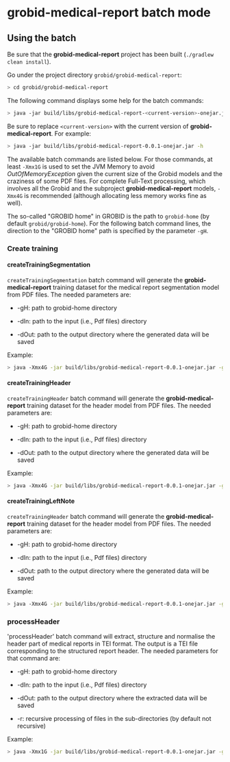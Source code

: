 <h1>grobid-medical-report batch mode</h1>

## Using the batch

Be sure that the __grobid-medical-report__ project has been built (`./gradlew clean install`).

Go under the project directory `grobid/grobid-medical-report`:
```bash
> cd grobid/grobid-medical-report
```

The following command displays some help for the batch commands:
```bash
> java -jar build/libs/grobid-medical-report-<current-version>-onejar.jar -h
```

Be sure to replace `<current-version>` with the current version of __grobid-medical-report__. For example:
```bash
> java -jar build/libs/grobid-medical-report-0.0.1-onejar.jar -h
```

The available batch commands are listed below. For those commands, at least `-Xmx1G` is used to set the JVM Memory to avoid *OutOfMemoryException* given the current size of the Grobid models and the craziness of some PDF files. For complete Full-Text processing, which involves all the Grobid and the subproject __grobid-medical-report__ models, `-Xmx4G` is recommended (although allocating less memory works fine as well).

The so-called "GROBID home" in GROBID is the path to `grobid-home` (by default `grobid/grobid-home`). For the following batch command lines, the direction to the "GROBID home" path is specified by the parameter `-gH`.

### Create training

#### createTrainingSegmentation
`createTrainingSegmentation` batch command will generate the __grobid-medical-report__ training dataset for the medical report segmentation model from PDF files. The needed parameters are:

* -gH: path to grobid-home directory

* -dIn: path to the input (i.e., Pdf files) directory

* -dOut: path to the output directory where the generated data will be saved

Example:
```bash
> java -Xmx4G -jar build/libs/grobid-medical-report-0.0.1-onejar.jar -gH ../grobid-home -dIn ~/path_to_input_directory/ -dOut ~/path_to_output_directory -exe createTrainingSegmentation
```

#### createTrainingHeader
`createTrainingHeader` batch command will generate the __grobid-medical-report__ training dataset for the header model from PDF files. The needed parameters are:

* -gH: path to grobid-home directory

* -dIn: path to the input (i.e., Pdf files) directory 

* -dOut: path to the output directory where the generated data will be saved

Example:
```bash
> java -Xmx4G -jar build/libs/grobid-medical-report-0.0.1-onejar.jar -gH ../grobid-home -dIn ~/path_to_input_directory/ -dOut ~/path_to_output_directory -exe createTrainingHeader
```

#### createTrainingLeftNote
`createTrainingHeader` batch command will generate the __grobid-medical-report__ training dataset for the header model from PDF files. The needed parameters are:

* -gH: path to grobid-home directory

* -dIn: path to the input (i.e., Pdf files) directory

* -dOut: path to the output directory where the generated data will be saved

Example:
```bash
> java -Xmx4G -jar build/libs/grobid-medical-report-0.0.1-onejar.jar -gH ../grobid-home -dIn ~/path_to_input_directory/ -dOut ~/path_to_output_directory -exe createTrainingLeftNote
```

### processHeader
'processHeader' batch command will extract, structure and normalise the header part of medical reports in TEI format. The output is a TEI file corresponding to the structured report header.
The needed parameters for that command are:

* -gH: path to grobid-home directory

* -dIn: path to the input (i.e., Pdf files) directory

* -dOut: path to the output directory where the extracted data will be saved

* -r: recursive processing of files in the sub-directories (by default not recursive)

Example:
```bash
> java -Xmx1G -jar build/libs/grobid-medical-report-0.0.1-onejar.jar -gH ../grobid-hom -dIn ~/path_to_input_directory/ -dOut ~/path_to_output_directory -r -exe processHeader 
```

